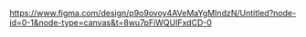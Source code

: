 https://www.figma.com/design/p9o9ovoy4AVeMaYgMIndzN/Untitled?node-id=0-1&node-type=canvas&t=8wu7pFiWQUIFxdCD-0

